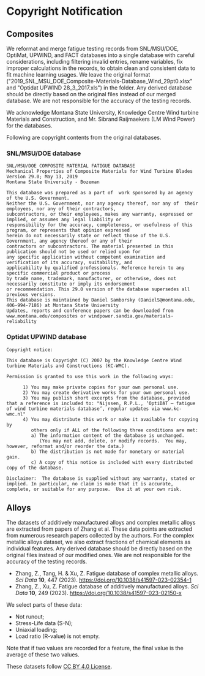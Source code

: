 # Copyright Notification

## Composites

We reformat and merge fatigue testing records from SNL/MSU/DOE, OptiMat, UPWIND, and FACT databases into a single database with careful considerations, including filtering invalid entries, rename variables, fix improper calculations in the records, to obtain clean and consistent data to fit machine 
learning usages. We leave the original format ("2019_SNL_MSU_DOE_Composite-Materials-Database_Wind_29pt0.xlsx" and "Optidat UPWIND 28_3_2017.xls") in the folder. Any derived database should be directly based on the original files instead of our merged database. We are not responsible for the accuracy of the testing records.

We acknowledge Montana State University, Knowledge Centre Wind turbine Materials and Construction, and Mr. Sibrand Raijmaekers (LM Wind Power) for the databases.

Following are copyright contents from the original databases.

### SNL/MSU/DOE database

```
SNL/MSU/DOE COMPOSITE MATERIAL FATIGUE DATABASE
Mechanical Properties of Composite Materials for Wind Turbine Blades
Version 29.0; May 13, 2019
Montana State University - Bozeman

This database was prepared as a part of  work sponsored by an agency of the U.S. Government.
Neither the U.S. Government, nor any agency thereof, nor any of  their employees, nor any of their contractors,
subcontractors, or their employees, makes any warranty, expressed or implied, or assumes any legal liability or
responsibility for the accuracy, completeness, or usefulness of this program, or represents that opinion expressed
herein do not necessarily state or reflect those of the U.S. Government, any agency thereof or any of their 
contractors or subcontractors. The material presented in this publication should not be used or relied upon for 
any specific application without competent examination and verification of its accuracy, suitability, and 
applicability by qualified professionals. Reference herein to any specific commercial product or process 
by trade name, trademark, manufacturer, or otherwise, does not necessarily constitute or imply its endorsement 
or recommendation. This 29.0 version of the database supersedes all previous versions.
This database is maintained by Daniel Samborsky (DanielS@montana.edu, 406-994-7186) at Montana State University
Updates, reports and conference papers can be downloaded from www.montana.edu/composites or windpower.sandia.gov/materials-reliability
```

### Optidat UPWIND database

```
Copyright notice:

This database is Copyright (C) 2007 by the Knowledge Centre Wind turbine Materials and Constructions (KC-WMC).

Permission is granted to use this work in the following ways:

      1) You may make private copies for your own personal use.
      2) You may create derivative works for your own personal use.
      3) You may publish short excerpts from the database, provided that a reference is included to: "Nijssen, R.P.L., ‘OptiDAT – fatigue of wind turbine materials database’, regular updates via www.kc-wmc.nl"
      4) You may distribute this work or make it available for copying by
         others only if ALL of the following three conditions are met:
         a) The information content of the database is unchanged.
            (You may not add, delete, or modify records.  You may, however, reformat and/or reorder the data.)
         b) The distribution is not made for monetary or material gain.
         c) A copy of this notice is included with every distributed copy of the database.

Disclaimer:  The database is supplied without any warranty, stated or implied. In particular, no claim is made that it is accurate, complete, or suitable for any purpose.  Use it at your own risk.
```

## Alloys

The datasets of additively manufactured alloys and complex metallic alloys are extracted from papers of Zhang et al. These data points are extracted from numerous research papers collected by the authors. For the complex metallic alloys dataset, we also extract fractions of chemical elements as individual features. Any derived database should be directly based on the original files instead of our modified ones. We are not responsible for the accuracy of the testing records.

* Zhang, Z., Tang, H. & Xu, Z. Fatigue database of complex metallic alloys. *Sci Data* **10**, 447 (2023). https://doi.org/10.1038/s41597-023-02354-1
* Zhang, Z., Xu, Z. Fatigue database of additively manufactured alloys. *Sci Data* **10**, 249 (2023). https://doi.org/10.1038/s41597-023-02150-x

We select parts of these data:

* Not runout;
* Stress-Life data (S-N);
* Uniaxial loading;
* Load ratio (R-value) is not empty.

Note that if two values are recorded for a feature, the final value is the average of these two values.

These datasets follow [CC BY 4.0 License](https://creativecommons.org/licenses/by/4.0/).
